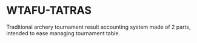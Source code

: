 # WTAFU-TATRAS
Traditional archery tournament result accounting system made of 2 parts, intended to ease managing tournament table.
